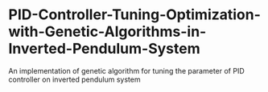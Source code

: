# PID-Controller-Tuning-Optimization-with-Genetic-Algorithms-in-Inverted-Pendulum-System
An implementation of genetic algorithm for tuning the parameter of PID controller on inverted pendulum system
